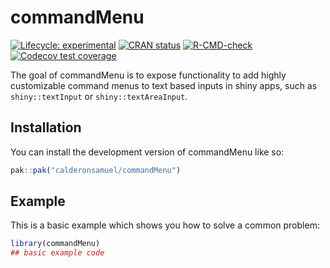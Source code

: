 
<!-- README.md is generated from README.Rmd. Please edit that file -->

# commandMenu

<!-- badges: start -->

[![Lifecycle:
experimental](https://img.shields.io/badge/lifecycle-experimental-orange.svg)](https://lifecycle.r-lib.org/articles/stages.html#experimental)
[![CRAN
status](https://www.r-pkg.org/badges/version/commandMenu)](https://CRAN.R-project.org/package=commandMenu)
[![R-CMD-check](https://github.com/calderonsamuel/commandMenu/actions/workflows/R-CMD-check.yaml/badge.svg)](https://github.com/calderonsamuel/commandMenu/actions/workflows/R-CMD-check.yaml)
[![Codecov test
coverage](https://codecov.io/gh/calderonsamuel/commandMenu/graph/badge.svg)](https://app.codecov.io/gh/calderonsamuel/commandMenu)
<!-- badges: end -->

The goal of commandMenu is to expose functionality to add highly
customizable command menus to text based inputs in shiny apps, such as
`shiny::textInput` or `shiny::textAreaInput`.

## Installation

You can install the development version of commandMenu like so:

``` r
pak::pak("calderonsamuel/commandMenu")
```

## Example

This is a basic example which shows you how to solve a common problem:

``` r
library(commandMenu)
## basic example code
```
